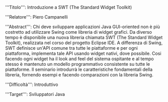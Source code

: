 '''Titolo''': Introduzione a SWT (The Standard Widget Toolkit)

'''Relatore''': Piero Campanelli

'''Abstract''': 
Chi deve sviluppare applicazioni Java GUI-oriented non è più costretto ad utilizzare Swing come libreria di widget grafici. Da diverso tempo è disponibile una nuova libreria chiamata SWT (The Standard Widget Toolkit), realizzata nel corso del progetto Eclipse IDE. A differenza di Swing, SWT definisce un'API comune tra tutte le piattaforme e per ogni piattaforma, implementa tale API usando widget nativi, dove possibile. Cosi facendo ogni widget ha il look and feel del sistema ospitante e al tempo stesso è mantenuto un modello programmativo consistente su tutte le piattaforme.
Il seminario introdurrà le caratteristiche fondamentali della libreria, fornendo esempi e facendo comparazioni con la libreria Swing.

'''Difficoltà''': Introduttivo

'''Target''': Sviluppatori Java
